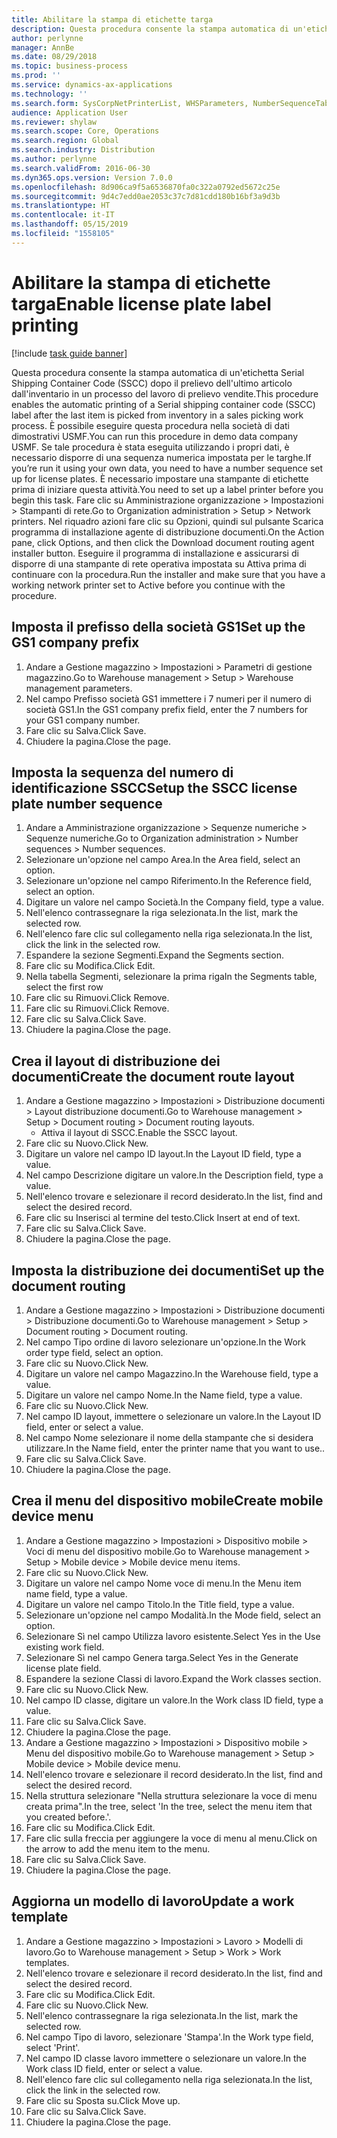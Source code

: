 ```yaml
---
title: Abilitare la stampa di etichette targa
description: Questa procedura consente la stampa automatica di un'etichetta Serial Shipping Container Code (SSCC) dopo il prelievo dell'ultimo articolo dall'inventario in un processo del lavoro di prelievo vendite.
author: perlynne
manager: AnnBe
ms.date: 08/29/2018
ms.topic: business-process
ms.prod: ''
ms.service: dynamics-ax-applications
ms.technology: ''
ms.search.form: SysCorpNetPrinterList, WHSParameters, NumberSequenceTableListPage, NumberSequenceDetails, WHSDocumentRoutingLayout, WHSDocumentRouting, WHSRFMenuItem, WHSRFMenu, WHSWorkTemplateTable
audience: Application User
ms.reviewer: shylaw
ms.search.scope: Core, Operations
ms.search.region: Global
ms.search.industry: Distribution
ms.author: perlynne
ms.search.validFrom: 2016-06-30
ms.dyn365.ops.version: Version 7.0.0
ms.openlocfilehash: 8d906ca9f5a6536870fa0c322a0792ed5672c25e
ms.sourcegitcommit: 9d4c7edd0ae2053c37c7d81cdd180b16bf3a9d3b
ms.translationtype: HT
ms.contentlocale: it-IT
ms.lasthandoff: 05/15/2019
ms.locfileid: "1558105"
---
```

# <a name="enable-license-plate-label-printing"></a><span data-ttu-id="c8f7b-103">Abilitare la stampa di etichette targa</span><span class="sxs-lookup"><span data-stu-id="c8f7b-103">Enable license plate label printing</span></span>

[!include [task guide banner](../../includes/task-guide-banner.md)]

<span data-ttu-id="c8f7b-104">Questa procedura consente la stampa automatica di un'etichetta Serial Shipping Container Code (SSCC) dopo il prelievo dell'ultimo articolo dall'inventario in un processo del lavoro di prelievo vendite.</span><span class="sxs-lookup"><span data-stu-id="c8f7b-104">This procedure enables the automatic printing of a Serial shipping container code (SSCC) label after the last item is picked from inventory in a sales picking work process.</span></span> <span data-ttu-id="c8f7b-105">È possibile eseguire questa procedura nella società di dati dimostrativi USMF.</span><span class="sxs-lookup"><span data-stu-id="c8f7b-105">You can run this procedure in demo data company USMF.</span></span> <span data-ttu-id="c8f7b-106">Se tale procedura è stata eseguita utilizzando i propri dati, è necessario disporre di una sequenza numerica impostata per le targhe.</span><span class="sxs-lookup"><span data-stu-id="c8f7b-106">If you’re run it using your own data, you need to have a number sequence set up for license plates.</span></span> <span data-ttu-id="c8f7b-107">È necessario impostare una stampante di etichette prima di iniziare questa attività.</span><span class="sxs-lookup"><span data-stu-id="c8f7b-107">You need to set up a label printer before you begin this task.</span></span> <span data-ttu-id="c8f7b-108">Fare clic su Amministrazione organizzazione > Impostazioni > Stampanti di rete.</span><span class="sxs-lookup"><span data-stu-id="c8f7b-108">Go to Organization administration > Setup > Network printers.</span></span> <span data-ttu-id="c8f7b-109">Nel riquadro azioni fare clic su Opzioni, quindi sul pulsante Scarica programma di installazione agente di distribuzione documenti.</span><span class="sxs-lookup"><span data-stu-id="c8f7b-109">On the Action pane, click Options, and then click the Download document routing agent installer button.</span></span> <span data-ttu-id="c8f7b-110">Eseguire il programma di installazione e assicurarsi di disporre di una stampante di rete operativa impostata su Attiva prima di continuare con la procedura.</span><span class="sxs-lookup"><span data-stu-id="c8f7b-110">Run the installer and make sure that you have a working network printer set to Active before you continue with the procedure.</span></span>


## <a name="set-up-the-gs1-company-prefix"></a><span data-ttu-id="c8f7b-111">Imposta il prefisso della società GS1</span><span class="sxs-lookup"><span data-stu-id="c8f7b-111">Set up the GS1 company prefix</span></span>
1. <span data-ttu-id="c8f7b-112">Andare a Gestione magazzino > Impostazioni > Parametri di gestione magazzino.</span><span class="sxs-lookup"><span data-stu-id="c8f7b-112">Go to Warehouse management > Setup > Warehouse management parameters.</span></span>
2. <span data-ttu-id="c8f7b-113">Nel campo Prefisso società GS1 immettere i 7 numeri per il numero di società GS1.</span><span class="sxs-lookup"><span data-stu-id="c8f7b-113">In the GS1 company prefix field, enter the 7 numbers for your GS1 company number.</span></span>
3. <span data-ttu-id="c8f7b-114">Fare clic su Salva.</span><span class="sxs-lookup"><span data-stu-id="c8f7b-114">Click Save.</span></span>
4. <span data-ttu-id="c8f7b-115">Chiudere la pagina.</span><span class="sxs-lookup"><span data-stu-id="c8f7b-115">Close the page.</span></span>

## <a name="setup-the-sscc-license-plate-number-sequence"></a><span data-ttu-id="c8f7b-116">Imposta la sequenza del numero di identificazione SSCC</span><span class="sxs-lookup"><span data-stu-id="c8f7b-116">Setup the SSCC license plate number sequence</span></span>
1. <span data-ttu-id="c8f7b-117">Andare a Amministrazione organizzazione > Sequenze numeriche > Sequenze numeriche.</span><span class="sxs-lookup"><span data-stu-id="c8f7b-117">Go to Organization administration > Number sequences > Number sequences.</span></span>
2. <span data-ttu-id="c8f7b-118">Selezionare un'opzione nel campo Area.</span><span class="sxs-lookup"><span data-stu-id="c8f7b-118">In the Area field, select an option.</span></span>
3. <span data-ttu-id="c8f7b-119">Selezionare un'opzione nel campo Riferimento.</span><span class="sxs-lookup"><span data-stu-id="c8f7b-119">In the Reference field, select an option.</span></span>
4. <span data-ttu-id="c8f7b-120">Digitare un valore nel campo Società.</span><span class="sxs-lookup"><span data-stu-id="c8f7b-120">In the Company field, type a value.</span></span>
5. <span data-ttu-id="c8f7b-121">Nell'elenco contrassegnare la riga selezionata.</span><span class="sxs-lookup"><span data-stu-id="c8f7b-121">In the list, mark the selected row.</span></span>
6. <span data-ttu-id="c8f7b-122">Nell'elenco fare clic sul collegamento nella riga selezionata.</span><span class="sxs-lookup"><span data-stu-id="c8f7b-122">In the list, click the link in the selected row.</span></span>
7. <span data-ttu-id="c8f7b-123">Espandere la sezione Segmenti.</span><span class="sxs-lookup"><span data-stu-id="c8f7b-123">Expand the Segments section.</span></span>
8. <span data-ttu-id="c8f7b-124">Fare clic su Modifica.</span><span class="sxs-lookup"><span data-stu-id="c8f7b-124">Click Edit.</span></span>
9. <span data-ttu-id="c8f7b-125">Nella tabella Segmenti, selezionare la prima riga</span><span class="sxs-lookup"><span data-stu-id="c8f7b-125">In the Segments table, select the first row</span></span>
10. <span data-ttu-id="c8f7b-126">Fare clic su Rimuovi.</span><span class="sxs-lookup"><span data-stu-id="c8f7b-126">Click Remove.</span></span>
11. <span data-ttu-id="c8f7b-127">Fare clic su Rimuovi.</span><span class="sxs-lookup"><span data-stu-id="c8f7b-127">Click Remove.</span></span>
12. <span data-ttu-id="c8f7b-128">Fare clic su Salva.</span><span class="sxs-lookup"><span data-stu-id="c8f7b-128">Click Save.</span></span>
13. <span data-ttu-id="c8f7b-129">Chiudere la pagina.</span><span class="sxs-lookup"><span data-stu-id="c8f7b-129">Close the page.</span></span>

## <a name="create-the-document-route-layout"></a><span data-ttu-id="c8f7b-130">Crea il layout di distribuzione dei documenti</span><span class="sxs-lookup"><span data-stu-id="c8f7b-130">Create the document route layout</span></span>
1. <span data-ttu-id="c8f7b-131">Andare a Gestione magazzino > Impostazioni > Distribuzione documenti > Layout distribuzione documenti.</span><span class="sxs-lookup"><span data-stu-id="c8f7b-131">Go to Warehouse management > Setup > Document routing > Document routing layouts.</span></span>
    * <span data-ttu-id="c8f7b-132">Attiva il layout di SSCC.</span><span class="sxs-lookup"><span data-stu-id="c8f7b-132">Enable the SSCC layout.</span></span>  
2. <span data-ttu-id="c8f7b-133">Fare clic su Nuovo.</span><span class="sxs-lookup"><span data-stu-id="c8f7b-133">Click New.</span></span>
3. <span data-ttu-id="c8f7b-134">Digitare un valore nel campo ID layout.</span><span class="sxs-lookup"><span data-stu-id="c8f7b-134">In the Layout ID field, type a value.</span></span>
4. <span data-ttu-id="c8f7b-135">Nel campo Descrizione digitare un valore.</span><span class="sxs-lookup"><span data-stu-id="c8f7b-135">In the Description field, type a value.</span></span>
5. <span data-ttu-id="c8f7b-136">Nell'elenco trovare e selezionare il record desiderato.</span><span class="sxs-lookup"><span data-stu-id="c8f7b-136">In the list, find and select the desired record.</span></span>
6. <span data-ttu-id="c8f7b-137">Fare clic su Inserisci al termine del testo.</span><span class="sxs-lookup"><span data-stu-id="c8f7b-137">Click Insert at end of text.</span></span>
7. <span data-ttu-id="c8f7b-138">Fare clic su Salva.</span><span class="sxs-lookup"><span data-stu-id="c8f7b-138">Click Save.</span></span>
8. <span data-ttu-id="c8f7b-139">Chiudere la pagina.</span><span class="sxs-lookup"><span data-stu-id="c8f7b-139">Close the page.</span></span>

## <a name="set-up-the-document-routing"></a><span data-ttu-id="c8f7b-140">Imposta la distribuzione dei documenti</span><span class="sxs-lookup"><span data-stu-id="c8f7b-140">Set up the document routing</span></span>
1. <span data-ttu-id="c8f7b-141">Andare a Gestione magazzino > Impostazioni > Distribuzione documenti > Distribuzione documenti.</span><span class="sxs-lookup"><span data-stu-id="c8f7b-141">Go to Warehouse management > Setup > Document routing > Document routing.</span></span>
2. <span data-ttu-id="c8f7b-142">Nel campo Tipo ordine di lavoro selezionare un'opzione.</span><span class="sxs-lookup"><span data-stu-id="c8f7b-142">In the Work order type field, select an option.</span></span>
3. <span data-ttu-id="c8f7b-143">Fare clic su Nuovo.</span><span class="sxs-lookup"><span data-stu-id="c8f7b-143">Click New.</span></span>
4. <span data-ttu-id="c8f7b-144">Digitare un valore nel campo Magazzino.</span><span class="sxs-lookup"><span data-stu-id="c8f7b-144">In the Warehouse field, type a value.</span></span>
5. <span data-ttu-id="c8f7b-145">Digitare un valore nel campo Nome.</span><span class="sxs-lookup"><span data-stu-id="c8f7b-145">In the Name field, type a value.</span></span>
6. <span data-ttu-id="c8f7b-146">Fare clic su Nuovo.</span><span class="sxs-lookup"><span data-stu-id="c8f7b-146">Click New.</span></span>
7. <span data-ttu-id="c8f7b-147">Nel campo ID layout, immettere o selezionare un valore.</span><span class="sxs-lookup"><span data-stu-id="c8f7b-147">In the Layout ID field, enter or select a value.</span></span>
8. <span data-ttu-id="c8f7b-148">Nel campo Nome selezionare il nome della stampante che si desidera utilizzare.</span><span class="sxs-lookup"><span data-stu-id="c8f7b-148">In the Name field, enter the printer name that you want to use..</span></span>
9. <span data-ttu-id="c8f7b-149">Fare clic su Salva.</span><span class="sxs-lookup"><span data-stu-id="c8f7b-149">Click Save.</span></span>
10. <span data-ttu-id="c8f7b-150">Chiudere la pagina.</span><span class="sxs-lookup"><span data-stu-id="c8f7b-150">Close the page.</span></span>

## <a name="create-mobile-device-menu"></a><span data-ttu-id="c8f7b-151">Crea il menu del dispositivo mobile</span><span class="sxs-lookup"><span data-stu-id="c8f7b-151">Create mobile device menu</span></span>
1. <span data-ttu-id="c8f7b-152">Andare a Gestione magazzino > Impostazioni > Dispositivo mobile > Voci di menu del dispositivo mobile.</span><span class="sxs-lookup"><span data-stu-id="c8f7b-152">Go to Warehouse management > Setup > Mobile device > Mobile device menu items.</span></span>
2. <span data-ttu-id="c8f7b-153">Fare clic su Nuovo.</span><span class="sxs-lookup"><span data-stu-id="c8f7b-153">Click New.</span></span>
3. <span data-ttu-id="c8f7b-154">Digitare un valore nel campo Nome voce di menu.</span><span class="sxs-lookup"><span data-stu-id="c8f7b-154">In the Menu item name field, type a value.</span></span>
4. <span data-ttu-id="c8f7b-155">Digitare un valore nel campo Titolo.</span><span class="sxs-lookup"><span data-stu-id="c8f7b-155">In the Title field, type a value.</span></span>
5. <span data-ttu-id="c8f7b-156">Selezionare un'opzione nel campo Modalità.</span><span class="sxs-lookup"><span data-stu-id="c8f7b-156">In the Mode field, select an option.</span></span>
6. <span data-ttu-id="c8f7b-157">Selezionare Sì nel campo Utilizza lavoro esistente.</span><span class="sxs-lookup"><span data-stu-id="c8f7b-157">Select Yes in the Use existing work field.</span></span>
7. <span data-ttu-id="c8f7b-158">Selezionare Sì nel campo Genera targa.</span><span class="sxs-lookup"><span data-stu-id="c8f7b-158">Select Yes in the Generate license plate field.</span></span>
8. <span data-ttu-id="c8f7b-159">Espandere la sezione Classi di lavoro.</span><span class="sxs-lookup"><span data-stu-id="c8f7b-159">Expand the Work classes section.</span></span>
9. <span data-ttu-id="c8f7b-160">Fare clic su Nuovo.</span><span class="sxs-lookup"><span data-stu-id="c8f7b-160">Click New.</span></span>
10. <span data-ttu-id="c8f7b-161">Nel campo ID classe, digitare un valore.</span><span class="sxs-lookup"><span data-stu-id="c8f7b-161">In the Work class ID field, type a value.</span></span>
11. <span data-ttu-id="c8f7b-162">Fare clic su Salva.</span><span class="sxs-lookup"><span data-stu-id="c8f7b-162">Click Save.</span></span>
12. <span data-ttu-id="c8f7b-163">Chiudere la pagina.</span><span class="sxs-lookup"><span data-stu-id="c8f7b-163">Close the page.</span></span>
13. <span data-ttu-id="c8f7b-164">Andare a Gestione magazzino > Impostazioni > Dispositivo mobile > Menu del dispositivo mobile.</span><span class="sxs-lookup"><span data-stu-id="c8f7b-164">Go to Warehouse management > Setup > Mobile device > Mobile device menu.</span></span>
14. <span data-ttu-id="c8f7b-165">Nell'elenco trovare e selezionare il record desiderato.</span><span class="sxs-lookup"><span data-stu-id="c8f7b-165">In the list, find and select the desired record.</span></span>
15. <span data-ttu-id="c8f7b-166">Nella struttura selezionare "Nella struttura selezionare la voce di menu creata prima".</span><span class="sxs-lookup"><span data-stu-id="c8f7b-166">In the tree, select 'In the tree, select the menu item that you created before.'.</span></span>
16. <span data-ttu-id="c8f7b-167">Fare clic su Modifica.</span><span class="sxs-lookup"><span data-stu-id="c8f7b-167">Click Edit.</span></span>
17. <span data-ttu-id="c8f7b-168">Fare clic sulla freccia per aggiungere la voce di menu al menu.</span><span class="sxs-lookup"><span data-stu-id="c8f7b-168">Click on the arrow to add the menu item to the menu.</span></span>
18. <span data-ttu-id="c8f7b-169">Fare clic su Salva.</span><span class="sxs-lookup"><span data-stu-id="c8f7b-169">Click Save.</span></span>
19. <span data-ttu-id="c8f7b-170">Chiudere la pagina.</span><span class="sxs-lookup"><span data-stu-id="c8f7b-170">Close the page.</span></span>

## <a name="update-a-work-template"></a><span data-ttu-id="c8f7b-171">Aggiorna un modello di lavoro</span><span class="sxs-lookup"><span data-stu-id="c8f7b-171">Update a work template</span></span>
1. <span data-ttu-id="c8f7b-172">Andare a Gestione magazzino > Impostazioni > Lavoro > Modelli di lavoro.</span><span class="sxs-lookup"><span data-stu-id="c8f7b-172">Go to Warehouse management > Setup > Work > Work templates.</span></span>
2. <span data-ttu-id="c8f7b-173">Nell'elenco trovare e selezionare il record desiderato.</span><span class="sxs-lookup"><span data-stu-id="c8f7b-173">In the list, find and select the desired record.</span></span>
3. <span data-ttu-id="c8f7b-174">Fare clic su Modifica.</span><span class="sxs-lookup"><span data-stu-id="c8f7b-174">Click Edit.</span></span>
4. <span data-ttu-id="c8f7b-175">Fare clic su Nuovo.</span><span class="sxs-lookup"><span data-stu-id="c8f7b-175">Click New.</span></span>
5. <span data-ttu-id="c8f7b-176">Nell'elenco contrassegnare la riga selezionata.</span><span class="sxs-lookup"><span data-stu-id="c8f7b-176">In the list, mark the selected row.</span></span>
6. <span data-ttu-id="c8f7b-177">Nel campo Tipo di lavoro, selezionare 'Stampa'.</span><span class="sxs-lookup"><span data-stu-id="c8f7b-177">In the Work type field, select 'Print'.</span></span>
7. <span data-ttu-id="c8f7b-178">Nel campo ID classe lavoro immettere o selezionare un valore.</span><span class="sxs-lookup"><span data-stu-id="c8f7b-178">In the Work class ID field, enter or select a value.</span></span>
8. <span data-ttu-id="c8f7b-179">Nell'elenco fare clic sul collegamento nella riga selezionata.</span><span class="sxs-lookup"><span data-stu-id="c8f7b-179">In the list, click the link in the selected row.</span></span>
9. <span data-ttu-id="c8f7b-180">Fare clic su Sposta su.</span><span class="sxs-lookup"><span data-stu-id="c8f7b-180">Click Move up.</span></span>
10. <span data-ttu-id="c8f7b-181">Fare clic su Salva.</span><span class="sxs-lookup"><span data-stu-id="c8f7b-181">Click Save.</span></span>
11. <span data-ttu-id="c8f7b-182">Chiudere la pagina.</span><span class="sxs-lookup"><span data-stu-id="c8f7b-182">Close the page.</span></span>

